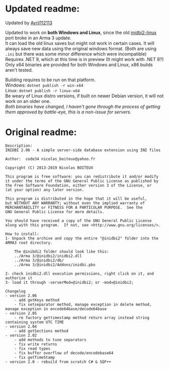 # Updated readme:
Updated by [Avril112113](https://github.com/Avril112113)

Updated to work on **both Windows and Linux**, since the old [inidbi2-linux](https://github.com/cmd-johnson/inidbi2-linux) port broke in an Arma 3 update.  
It can load the old linux saves but might not work in certain cases. It will always save new data using the original windows format. (Both are using `.ini` but there was some minor difference which were incompatible)  
Requires .NET 9, which at this time is in preview (It might work with .NET 8?)  
Only x64 binaries are provided for both Windows and Linux, x86 builds aren't tested.  

Building requires to be run on that platform.  
Windows: `dotnet publish -r win-x64`  
Linux: `dotnet publish -r linux-x64`  
Be weary of Linux distro versions, if built on newer Debian version, it will not work on an older one.  
*Both binaries have changed, I haven't gone through the process of getting them approved by battle-eye, this is a non-issue for servers.*  

# Original readme:
	Description:
	INIDBI 2.06 - A simple server-side database extension using INI files

	Author:  code34 nicolas_boiteux@yahoo.fr

	Copyright (C) 2013-2019 Nicolas BOITEUX 

	This program is free software: you can redistribute it and/or modify
	it under the terms of the GNU General Public License as published by
	the Free Software Foundation, either version 3 of the License, or
	(at your option) any later version.

	This program is distributed in the hope that it will be useful,
	but WITHOUT ANY WARRANTY; without even the implied warranty of
	MERCHANTABILITY or FITNESS FOR A PARTICULAR PURPOSE.  See the
	GNU General Public License for more details.

	You should have received a copy of the GNU General Public License
	along with this program.  If not, see <http://www.gnu.org/licenses/>.

	How to install:
	1- Unpack the archive and copy the entire "@inidbi2" folder into the ARMA3 root directory.

		The @inibdi2 folder should look like this:
		../Arma 3/@inidbi2/inidbi2.dll
		../Arma 3/@inidbi2/db/
		../Arma 3/@inidbi2/Addons/inidbi.pbo

	2- check inidbi2.dll execution permissions, right click on it, and authorize it
	3- load it through -serverMod=@inidbi2; or -mod=@inidbi2;

	Changelog
	- version 2.06
		- add getKeys method
		- fix setseparator method, manage exception in delete method, manage exception in encode64base/decode64base
	- version 2.05
		- re factory gettimestamp method return array instead string containing system UTC TIME
	- version 2.04
		- add getSections method
	- version 2.02 
		- add methods to tune separators
		- fix write returns
		- fix read types
		- fix buffer overflow of decode/encodebase64
		- fix getTimeStamp
	- version 2.0 - rebuild from scratch C# & SQF++
